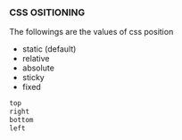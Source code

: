 ### CSS OSITIONING

The followings are the values of css position
- static (default)
- relative
- absolute
- sticky
- fixed

```css
top
right
bottom 
left
```